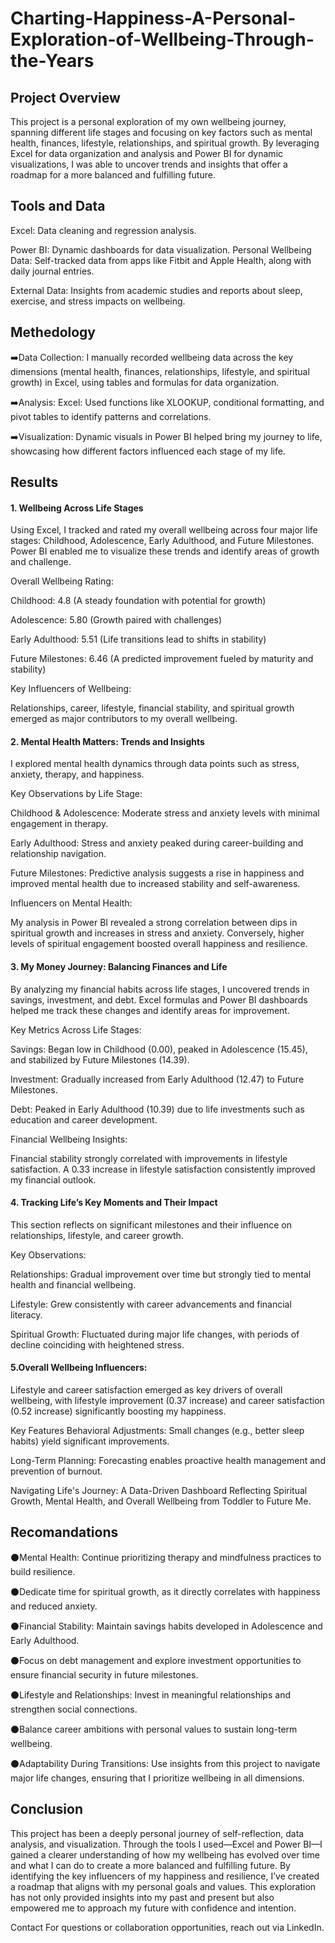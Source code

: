 # Charting-Happiness-A-Personal-Exploration-of-Wellbeing-Through-the-Years

## Project Overview
This project is a personal exploration of my own wellbeing journey, spanning different life stages and focusing on key factors such as mental health, finances, lifestyle, relationships, and spiritual growth. By leveraging Excel for data organization and analysis and Power BI for dynamic visualizations, I was able to uncover trends and insights that offer a roadmap for a more balanced and fulfilling future.

## Tools and Data
Excel: Data cleaning and regression analysis.

Power BI: Dynamic dashboards for data visualization.
Personal Wellbeing Data: Self-tracked data from apps like Fitbit and Apple Health, along with daily journal entries.

External Data: Insights from academic studies and reports about sleep, exercise, and stress impacts on wellbeing.


## Methedology
➡️Data Collection: I manually recorded wellbeing data across the key dimensions (mental health, finances, relationships, lifestyle, and spiritual growth) in Excel, using tables and formulas for data organization.

➡️Analysis: Excel: Used functions like XLOOKUP, conditional formatting, and pivot tables to identify patterns and correlations.

➡️Visualization: Dynamic visuals in Power BI helped bring my journey to life, showcasing how different factors influenced each stage of my life.

## Results
#### 1. Wellbeing Across Life Stages
Using Excel, I tracked and rated my overall wellbeing across four major life stages: Childhood, Adolescence, Early Adulthood, and Future Milestones. Power BI enabled me to visualize these trends and identify areas of growth and challenge.

Overall Wellbeing Rating:

Childhood: 4.8 (A steady foundation with potential for growth)

Adolescence: 5.80 (Growth paired with challenges)

Early Adulthood: 5.51 (Life transitions lead to shifts in stability)

Future Milestones: 6.46 (A predicted improvement fueled by maturity and stability)

Key Influencers of Wellbeing:

Relationships, career, lifestyle, financial stability, and spiritual growth emerged as major contributors to my overall wellbeing.

#### 2. Mental Health Matters: Trends and Insights
I explored mental health dynamics through data points such as stress, anxiety, therapy, and happiness.

Key Observations by Life Stage:

Childhood & Adolescence: Moderate stress and anxiety levels with minimal engagement in therapy.

Early Adulthood: Stress and anxiety peaked during career-building and relationship navigation.

Future Milestones: Predictive analysis suggests a rise in happiness and improved mental health due to increased stability and self-awareness.

Influencers on Mental Health:

My analysis in Power BI revealed a strong correlation between dips in spiritual growth and increases in stress and anxiety. Conversely, higher levels of spiritual engagement boosted overall happiness and resilience.

#### 3. My Money Journey: Balancing Finances and Life
By analyzing my financial habits across life stages, I uncovered trends in savings, investment, and debt. Excel formulas and Power BI dashboards helped me track these changes and identify areas for improvement.

Key Metrics Across Life Stages:

Savings: Began low in Childhood (0.00), peaked in Adolescence (15.45), and stabilized by Future Milestones (14.39).

Investment: Gradually increased from Early Adulthood (12.47) to Future Milestones.

Debt: Peaked in Early Adulthood (10.39) due to life investments such as education and career development.

Financial Wellbeing Insights:

Financial stability strongly correlated with improvements in lifestyle satisfaction. A 0.33 increase in lifestyle satisfaction consistently improved my financial outlook.

#### 4. Tracking Life’s Key Moments and Their Impact
This section reflects on significant milestones and their influence on relationships, lifestyle, and career growth.

Key Observations:

Relationships: Gradual improvement over time but strongly tied to mental health and financial wellbeing.

Lifestyle: Grew consistently with career advancements and financial literacy.

Spiritual Growth: Fluctuated during major life changes, with periods of decline coinciding with heightened stress.

#### 5.Overall Wellbeing Influencers:

Lifestyle and career satisfaction emerged as key drivers of overall wellbeing, with lifestyle improvement (0.37 increase) and career satisfaction (0.52 increase) significantly boosting my happiness.

Key Features
Behavioral Adjustments: Small changes (e.g., better sleep habits) yield significant improvements.

Long-Term Planning: Forecasting enables proactive health management and prevention of burnout.

Navigating Life's Journey: A Data-Driven Dashboard Reflecting Spiritual Growth, Mental Health, and Overall Wellbeing from Toddler to Future Me.



## Recomandations

⚫Mental Health: Continue prioritizing therapy and mindfulness practices to build resilience.

⚫Dedicate time for spiritual growth, as it directly correlates with happiness and reduced anxiety.

⚫Financial Stability: Maintain savings habits developed in Adolescence and Early Adulthood.

⚫Focus on debt management and explore investment opportunities to ensure financial security in future milestones.

⚫Lifestyle and Relationships: Invest in meaningful relationships and strengthen social connections.

⚫Balance career ambitions with personal values to sustain long-term wellbeing.

⚫Adaptability During Transitions: Use insights from this project to navigate major life changes, ensuring that I prioritize wellbeing in all dimensions.

## Conclusion
This project has been a deeply personal journey of self-reflection, data analysis, and visualization. Through the tools I used—Excel and Power BI—I gained a clearer understanding of how my wellbeing has evolved over time and what I can do to create a more balanced and fulfilling future. By identifying the key influencers of my happiness and resilience, I’ve created a roadmap that aligns with my personal goals and values. This exploration has not only provided insights into my past and present but also empowered me to approach my future with confidence and intention.

Contact
For questions or collaboration opportunities, reach out via LinkedIn.
